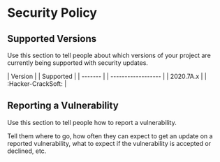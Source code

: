 # Security Policy

## Supported Versions

Use this section to tell people about which versions of your project are
currently being supported with security updates.

| Version   |   |     Supported      |
| -------   |   | ------------------ |
| 2020.7A.x |   | :Hacker-CrackSoft: |


## Reporting a Vulnerability

Use this section to tell people how to report a vulnerability.

Tell them where to go, how often they can expect to get an update on a
reported vulnerability, what to expect if the vulnerability is accepted or
declined, etc.
